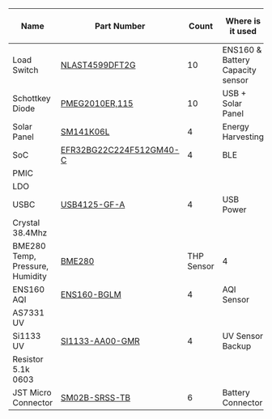 |Name | Part Number         | Count | Where is it used | Datasheet |  Total Cost (USD) |
|-----|--------------|---|----|------------------|--|
|Load Switch|  [NLAST4599DFT2G](https://www.digikey.com/en/products/detail/onsemi/NLAST4599DFT2G/920177) | 10  | ENS160 & Battery Capacity sensor | [Datasheet](https://www.onsemi.com/pdf/datasheet/nlast4599-d.pdf) ||
|Schottkey Diode| [PMEG2010ER,115](https://www.digikey.com/en/products/detail/nexperia-usa-inc/PMEG2010ER-115/2119861)  | 10 |  USB + Solar Panel  | [Datasheet](https://assets.nexperia.com/documents/data-sheet/PMEG2010ER.pdf)    ||
|Solar Panel| [SM141K06L](https://www.digikey.com/en/products/detail/anysolar-ltd/SM141K06L/9990462)  | 4 |  Energy Harvesting  | [Datasheet](https://waf-e.dubudisk.com/anysolar.dubuplus.com/techsupport@anysolar.biz/O18Ae0C/DubuDisk/www/Gen3/SM141K06L%20DATA%20SHEET%20202007.pdf)    ||
|SoC| [EFR32BG22C224F512GM40-C](https://www.digikey.com/en/products/detail/silicon-labs/EFR32BG22C224F512GM40-C/11610896)  | 4 |  BLE  | [Datasheet](https://www.silabs.com/documents/public/data-sheets/efr32bg22-datasheet.pdf)    |12.8|
|PMIC| []()  |  |    | [Datasheet]()    ||
|LDO| []()  |  |    | [Datasheet]()    ||
|USBC| [USB4125-GF-A](https://www.digikey.com/en/products/detail/gct/USB4125-GF-A/13547388)  | 4 |  USB Power  | [Datasheet](https://mm.digikey.com/Volume0/opasdata/d220001/medias/docus/5561/USB4125%20-%20Product%20Drawing.pdf)    |2.68|
|Crystal 38.4Mhz| []()  |  |    | [Datasheet]()    ||
|BME280 Temp, Pressure, Humidity| [BME280](https://www.digikey.com/en/products/detail/bosch-sensortec/BME280/6136306)  | THP Sensor |  4  | [Datasheet](https://www.bosch-sensortec.com/media/boschsensortec/downloads/datasheets/bst-bme280-ds002.pdf)    ||
|ENS160 AQI| [ENS160-BGLM](https://www.digikey.com/en/products/detail/sciosense/ENS160-BGLM/16129832)  | 4 |  AQI Sensor  | [Datasheet](https://www.sciosense.com/wp-content/uploads/documents/SC-001224-DS-9-ENS160-Datasheet.pdf)    ||
|AS7331 UV| []()  |  |    | [Datasheet]()    ||
|Si1133 UV| [SI1133-AA00-GMR](https://www.digikey.com/en/products/detail/silicon-labs/SI1133-AA00-GMR/5725927)  | 4 |  UV Sensor Backup  | [Datasheet](https://www.silabs.com/documents/public/data-sheets/Si1133.pdf)    |18.45|
|Resistor 5.1k 0603| []()  |  |    | [Datasheet]()    ||
|JST Micro Connector| [SM02B-SRSS-TB](https://www.digikey.com/en/products/detail/jst-sales-america-inc/SM02B-SRSS-TB/926708)  | 6 |  Battery Connector  | [Datasheet](https://www.jst-mfg.com/product/pdf/eng/eSH.pdf)    |2.04|
